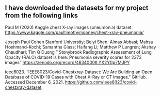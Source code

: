 ## I have downloaded the datasets for my project from the following links 


Paul M (2020) Kaggle chest X-ray images (pneumonia) dataset. 
https://www.kaggle.com/paultimothymooney/chest-xray-pneumonia/ 

Joseph Paul Cohen Stanford University; Beiyi Shen; Almas Abbasi; Mahsa Hoshmand-Kochi; Samantha Glass; Haifang Li; Matthew P Lungren; Akshay Chaudhari; Tim Q Duong ” Stonybrook Radiographic Assessment of Lung Opacity (RALO) dataset is here: Pneumonia severity scores for 2373 images” 
https://zenodo.org/record/4634000#.YX2YGp7MJPY

ieee8023. “IEEE8023/Covid-Chestxray-Dataset: We Are Building an Open Database of COVID-19 Cases with Chest X-Ray or CT Images.” GitHub. Accessed December 6, 2021. https://github.com/ieee8023/covid-chestxray-dataset.


